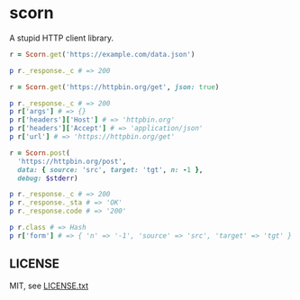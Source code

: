
# scorn

A stupid HTTP client library.

```ruby
r = Scorn.get('https://example.com/data.json')

p r._response._c # => 200
```

```ruby
r = Scorn.get('https://httpbin.org/get', json: true)

p r._response._c # => 200
p r['args'] # => {}
p r['headers']['Host'] # => 'httpbin.org'
p r['headers']['Accept'] # => 'application/json'
p r['url'] # => 'https://httpbin.org/get'
```

```ruby
r = Scorn.post(
  'https://httpbin.org/post',
  data: { source: 'src', target: 'tgt', n: -1 },
  debug: $stderr)

p r._response._c # => 200
p r._response._sta # => 'OK'
p r._response.code # => '200'

p r.class # => Hash
p r['form'] # => { 'n' => '-1', 'source' => 'src', 'target' => 'tgt' }
```


## LICENSE

MIT, see [LICENSE.txt](LICENSE.txt)

